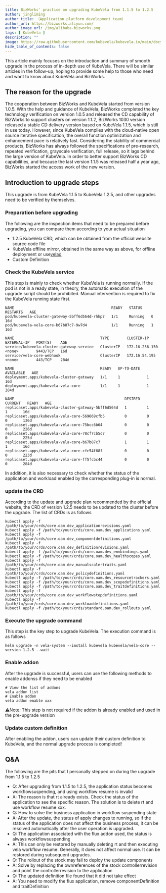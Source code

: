 ```yaml
---
title: BizWorks' practice on upgrading KubeVela from 1.1.5 to 1.2.5
author: jingliming
author_title: （Application platform development team）
author_url: https://bizworks.aliyun.com/
author_image_url: /img/alibaba-bizworks.png
tags: [ KubeVela ]
description: ""
image: https://raw.githubusercontent.com/kubevela/kubevela.io/main/docs/resources/KubeVela-03.png
hide_table_of_contents: false
---
```


This article mainly focuses on the introduction and summary of smooth upgrade in the process of in-depth use of KubeVela. There will be similar articles in the follow-up, hoping to provide some help to those who need and want to know about KubeVela and BizWorks.

## The reason for the upgrade
The cooperation between BizWorks and KubeVela started from version 1.0.5. With the help and guidance of KubeVela, BizWorks completed the key technology verification on version 1.0.5 and released the CD capability of BizWorks to support clusters on version 1.1.2, BizWorks 1030 version released a stable CD delivery version based on KubeVela 1.1.5, which is still in use today. However, since KubeVela complies with the cloud-native open source iterative specification, the overall function optimization and enhancement pace is relatively fast. Considering the stability of commercial products, BizWorks has always followed the specifications of pre-research, repeated verification, grayscale verification, full release, so it lags behind the large version of KubeVela. In order to better support BizWorks CD capabilities, and because the last version 1.1.5 was released half a year ago, BizWorks started the access work of the new version.
## Introduction to upgrade steps
This upgrade is from KubeVela 1.1.5 to KubeVela 1.2.5, and other upgrades need to be verified by themselves.
### Preparation before upgrading
The following are the inspection items that need to be prepared before upgrading, you can compare them according to your actual situation
- 1.2.5 KubeVela CRD, which can be obtained from the official website source code file
- KubeVela offline mirror, obtained in the same way as above, for offline deployment or use[velad](https://github.com/oam-dev/velad)
- Custom Definition
### Check the KubeVela service
This step is mainly to check whether KubeVela is running normally. If the pod is not in a ready state, in theory, the automatic execution of the upgrade script should be prohibited. Manual intervention is required to fix the KubeVela running state first.
```
NAME                                            READY   STATUS    RESTARTS   AGE
pod/kubevela-cluster-gateway-5bff6d564d-rhkp7   1/1     Running   0          16d
pod/kubevela-vela-core-b67b87c7-9w7d4           1/1     Running   1          16d

NAME                                       TYPE        CLUSTER-IP       EXTERNAL-IP   PORT(S)    AGE
service/kubevela-cluster-gateway-service   ClusterIP   172.16.236.150   <none>        9443/TCP   16d
service/vela-core-webhook                  ClusterIP   172.16.54.195    <none>        443/TCP    284d

NAME                                       READY   UP-TO-DATE   AVAILABLE   AGE
deployment.apps/kubevela-cluster-gateway   1/1     1            1           16d
deployment.apps/kubevela-vela-core         1/1     1            1           284d

NAME                                                  DESIRED   CURRENT   READY   AGE
replicaset.apps/kubevela-cluster-gateway-5bff6d564d   1         1         1       16d
replicaset.apps/kubevela-vela-core-569669cfb5         0         0         0       136d
replicaset.apps/kubevela-vela-core-75bcc6b64          0         0         0       226d
replicaset.apps/kubevela-vela-core-78cf7cb5c7         0         0         0       225d
replicaset.apps/kubevela-vela-core-b67b87c7           1         1         1       16d
replicaset.apps/kubevela-vela-core-cfc54f68f          0         0         0       223d
replicaset.apps/kubevela-vela-core-ff5fcbc44          0         0         0       284d
```
In addition, it is also necessary to check whether the status of the application and workload enabled by the corresponding plug-in is normal.
### update the CRD
According to the update and upgrade plan recommended by the official website, the CRD of version 1.2.5 needs to be updated to the cluster before the upgrade. The list of CRDs is as follows
```shell
kubectl apply -f /path/to/your/crds/core.oam.dev_applicationrevisions.yaml
kubectl apply -f /path/to/your/crds/core.oam.dev_applications.yaml
kubectl apply -f /path/to/your/crds/core.oam.dev_componentdefinitions.yaml
kubectl apply -f /path/to/your/crds/core.oam.dev_definitionrevisions.yaml
kubectl apply -f /path/to/your/crds/core.oam.dev_envbindings.yaml
kubectl apply -f /path/to/your/crds/core.oam.dev_healthscopes.yaml
kubectl apply -f /path/to/your/crds/core.oam.dev_manualscalertraits.yaml
kubectl apply -f /path/to/your/crds/core.oam.dev_policydefinitions.yaml
kubectl apply -f /path/to/your/crds/core.oam.dev_resourcetrackers.yaml
kubectl apply -f /path/to/your/crds/core.oam.dev_scopedefinitions.yaml
kubectl apply -f /path/to/your/crds/core.oam.dev_traitdefinitions.yaml
kubectl apply -f /path/to/your/crds/core.oam.dev_workflowstepdefinitions.yaml
kubectl apply -f /path/to/your/crds/core.oam.dev_workloaddefinitions.yaml
kubectl apply -f /path/to/your/crds/standard.oam.dev_rollouts.yaml
```
### Execute the upgrade command
This step is the key step to upgrade KubeVela. The execution command is as follows
``` shell
helm upgrade -n vela-system --install kubevela kubevela/vela-core --version 1.2.5 --wait
```
### Enable addon
After the upgrade is successful, users can use the following methods to enable addonss if they need to be enabled
```shell
# View the list of addons
vela addon list
# Enable addon
vela addon enable xxx
```
⚠️Note: This step is not required if the addon is already enabled and used in the pre-upgrade version
### Update custom definition
After enabling the addon, users can update their custom definition to KubeVela, and the normal upgrade process is completed!
## Q&A
The following are the pits that I personally stepped on during the upgrade from 1.1.5 to 1.2.5
- Q: After upgrading from 1.1.5 to 1.2.5, the application status becomes workflowsuspending, and using workflow resume is invalid
- A: The reason is that rt already exists. Check the status of the application to see the specific reason. The solution is to delete rt and use workflow resume xxx.
- Q: How to solve the business application in workflow suspending state
- A: After the update, the status of apply changes to running, so if the status of the application does not affect the business process, it can be resolved automatically after the user operation is upgraded.
- Q: The application associated with the flux addon used, the status is always workflowsuspending
- A: This can only be restored by manually deleting rt and then executing vela workflow resume. Generally, it does not affect normal use. It can be restored during subsequent upgrades.
- Q: The rollout of the stock may fail to deploy the update components
- A: Solve by replacing the ownreferences of the stock controllerrevision and point the controllerrevision to the application
- Q: The updated definition file found that it did not take effect
- A: You need to modify the flux application, remove componentDefinition and traitDefinition